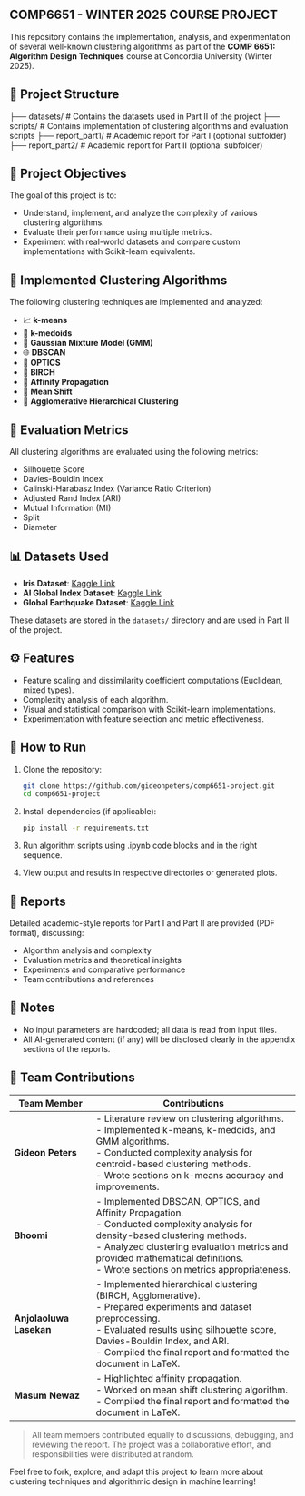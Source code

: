 ## COMP6651 - WINTER 2025 COURSE PROJECT

This repository contains the implementation, analysis, and experimentation of several well-known clustering algorithms as part of the **COMP 6651: Algorithm Design Techniques** course at Concordia University (Winter 2025).

## 📁 Project Structure
├── datasets/ # Contains the datasets used in Part II of the project 
├── scripts/ # Contains implementation of clustering algorithms and evaluation scripts 
├── report_part1/ # Academic report for Part I (optional subfolder) 
├── report_part2/ # Academic report for Part II (optional subfolder)


## 📌 Project Objectives

The goal of this project is to:
- Understand, implement, and analyze the complexity of various clustering algorithms.
- Evaluate their performance using multiple metrics.
- Experiment with real-world datasets and compare custom implementations with Scikit-learn equivalents.

## 🧠 Implemented Clustering Algorithms

The following clustering techniques are implemented and analyzed:

- 📈 **k-means**
- 💎 **k-medoids**
- 🧠 **Gaussian Mixture Model (GMM)**
- 🌐 **DBSCAN**
- 📏 **OPTICS**
- 🌲 **BIRCH**
- 💬 **Affinity Propagation**
- 🔄 **Mean Shift**
- 🧩 **Agglomerative Hierarchical Clustering**

## 📐 Evaluation Metrics

All clustering algorithms are evaluated using the following metrics:
- Silhouette Score
- Davies-Bouldin Index
- Calinski-Harabasz Index (Variance Ratio Criterion)
- Adjusted Rand Index (ARI)
- Mutual Information (MI)
- Split
- Diameter

## 📊 Datasets Used

- **Iris Dataset**: [Kaggle Link](https://www.kaggle.com/datasets/himanshunakrani/iris-dataset)
- **AI Global Index Dataset**: [Kaggle Link](https://www.kaggle.com/datasets/katerynameleshenko/ai-index)
- **Global Earthquake Dataset**: [Kaggle Link](https://www.kaggle.com/datasets/shreyasur965/recent-earthquakes)

These datasets are stored in the `datasets/` directory and are used in Part II of the project.

## ⚙️ Features

- Feature scaling and dissimilarity coefficient computations (Euclidean, mixed types).
- Complexity analysis of each algorithm.
- Visual and statistical comparison with Scikit-learn implementations.
- Experimentation with feature selection and metric effectiveness.

## 🚀 How to Run

1. Clone the repository:
   ```bash
   git clone https://github.com/gideonpeters/comp6651-project.git
   cd comp6651-project
   ```

2. Install dependencies (if applicable):
    ```bash
    pip install -r requirements.txt
    ```

3. Run algorithm scripts using .ipynb code blocks and in the right sequence.

4. View output and results in respective directories or generated plots.

## 📄 Reports
Detailed academic-style reports for Part I and Part II are provided (PDF format), discussing:

- Algorithm analysis and complexity
- Evaluation metrics and theoretical insights
- Experiments and comparative performance
- Team contributions and references

## 📜 Notes
- No input parameters are hardcoded; all data is read from input files.
- All AI-generated content (if any) will be disclosed clearly in the appendix sections of the reports.

## 👥 Team Contributions

| Team Member             | Contributions |
|-------------------------|----------------------------------------------------------------------------------------------------------------------------------|
| **Gideon Peters**        | - Literature review on clustering algorithms.<br>- Implemented k-means, k-medoids, and GMM algorithms.<br>- Conducted complexity analysis for centroid-based clustering methods.<br>- Wrote sections on k-means accuracy and improvements. |
| **Bhoomi**               | - Implemented DBSCAN, OPTICS, and Affinity Propagation.<br>- Conducted complexity analysis for density-based clustering methods.<br>- Analyzed clustering evaluation metrics and provided mathematical definitions.<br>- Wrote sections on metrics appropriateness. |
| **Anjolaoluwa Lasekan** | - Implemented hierarchical clustering (BIRCH, Agglomerative).<br>- Prepared experiments and dataset preprocessing.<br>- Evaluated results using silhouette score, Davies-Bouldin Index, and ARI.<br>- Compiled the final report and formatted the document in LaTeX. |
| **Masum Newaz**         | - Highlighted affinity propagation.<br>- Worked on mean shift clustering algorithm.<br>- Compiled the final report and formatted the document in LaTeX. |

> All team members contributed equally to discussions, debugging, and reviewing the report. The project was a collaborative effort, and responsibilities were distributed at random.


Feel free to fork, explore, and adapt this project to learn more about clustering techniques and algorithmic design in machine learning!